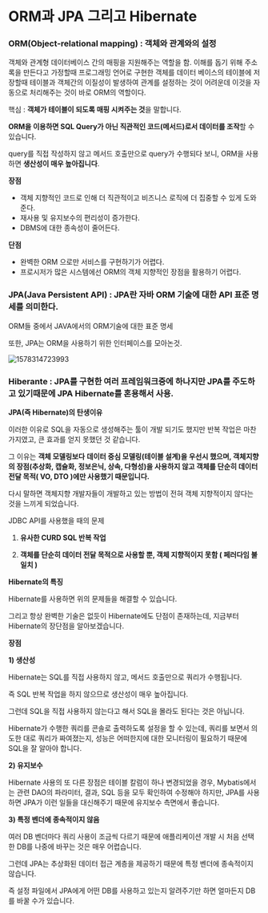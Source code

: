 # ORM과 JPA 그리고 Hibernate

### ORM(Object-relational mapping) : 객체와 관계와의 설정

객체와 관계형 데이터베이스 간의 매핑을 지원해주는 역할을 함. 이해를 돕기 위해 주소록을 만든다고 가정할때 프로그래밍 언어로 구현한 객체를 데이터 베이스의 테이블에 저장할때 테이블과 객체간의 이질성이 발생하여 관계를 설정하는 것이 어려운데 이것을 자동으로 처리해주는 것이 바로 ORM의 역할이다.



핵심 : **객체가 테이블이 되도록 매핑 시켜주는 것**을 말합니다.

**ORM을 이용하면 SQL Query가 아닌 직관적인 코드(메서드)로서 데이터를 조작**할 수 있습니다.



query를 직접 작성하지 않고 메서드 호출만으로 query가 수행되다 보니, ORM을 사용하면 **생산성이 매우 높아집니다**.



**장점**

- 객체 지향적인 코드로 인해 더 직관적이고 비즈니스 로직에 더 집중할 수 있게 도와준다.
- 재사용 및 유지보수의 편리성이 증가한다.
- DBMS에 대한 종속성이 줄어든다.

**단점**

- 완벽한 ORM 으로만 서비스를 구현하기가 어렵다.
- 프로시저가 많은 시스템에선 ORM의 객체 지향적인 장점을 활용하기 어렵다.



### JPA(Java Persistent API) : JPA란 자바 ORM 기술에 대한 API 표준 명세를 의미한다.

ORM들 중에서 JAVA에서의 ORM기술에 대한 표준 명세

또한, JPA는 ORM을 사용하기 위한 인터페이스를 모아논것.

![1578314723993](C:\Users\Owner\AppData\Roaming\Typora\typora-user-images\1578314723993.png)



### Hiberante : JPA를 구현한 여러 프레임워크중에 하나지만 JPA를 주도하고 있기때문에 JPA Hibernate를 혼용해서 사용.

**JPA(즉 Hibernate)의 탄생이유**

이러한 이유로 SQL을 자동으로 생성해주는 툴이 개발 되기도 했지만 반복 작업은 마찬가지였고, 큰 효과를 얻지 못했던 것 같습니다.

그 이유는 **객체 모델링보다** **데이터 중심 모델링(테이블 설계)을 우선시 했으며, 객체지향의 장점(추상화, 캡슐화, 정보은닉, 상속, 다형성)을 사용하지 않고 객체를 단순히 데이터 전달 목적( VO, DTO )에만 사용했기 때문입니다.**

다시 말하면 객체지향 개발자들이 개발하고 있는 방법이 전혀 객체 지향적이지 않다는 것을 느끼게 되었습니다.



JDBC API를 사용했을 때의 문제

1. **유사한 CURD SQL 반복 작업**

2. **객체를 단순히 데이터 전달 목적으로 사용할 뿐, 객체 지향적이지 못함 ( 페러다임 불일치 )**



**Hibernate의 특징**

Hibernate를 사용하면 위의 문제들을 해결할 수 있습니다.

그리고 항상 완벽한 기술은 없듯이 Hibernate에도 단점이 존재하는데, 지금부터 Hibernate의 장단점을 알아보겠습니다.



**장점**

**1) 생산성**

Hibernate는 SQL를 직접 사용하지 않고, 메서드 호출만으로 쿼리가 수행됩니다.

즉 SQL 반복 작업을 하지 않으므로 생산성이 매우 높아집니다.



그런데 SQL을 직접 사용하지 않는다고 해서 SQL을 몰라도 된다는 것은 아닙니다.

Hibernate가 수행한 쿼리를 콘솔로 출력하도록 설정을 할 수 있는데, 쿼리를 보면서 의도한 대로 쿼리가 짜여졌는지, 성능은 어떠한지에 대한 모니터링이 필요하기 때문에 SQL을 잘 알아야 합니다.



**2) 유지보수**

Hibernate 사용의 또 다른 장점은 테이블 칼럼이 하나 변경되었을 경우, Mybatis에서는 관련 DAO의 파라미터, 결과, SQL 등을 모두 확인하여 수정해야 하지만, JPA를 사용하면 JPA가 이런 일들을 대신해주기 때문에 유지보수 측면에서 좋습니다.



**3) 특정 벤더에 종속적이지 않음**

여러 DB 벤더마다 쿼리 사용이 조금씩 다르기 때문에 애플리케이션 개발 시 처음 선택한 DB를 나중에 바꾸는 것은 매우 어렵습니다.



그런데 JPA는 추상화된 데이터 접근 계층을 제공하기 때문에 특정 벤더에 종속적이지 않습니다.

즉 설정 파일에서 JPA에게 어떤 DB를 사용하고 있는지 알려주기만 하면 얼마든지 DB를 바꿀 수가 있습니다.